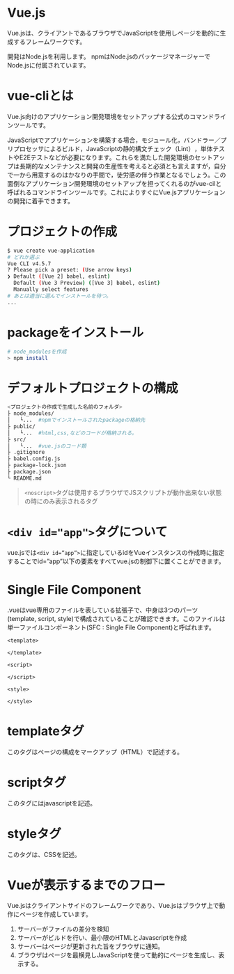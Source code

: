 # Vue.js

Vue.jsは、クライアントであるブラウザでJavaScriptを使用しページを動的に生成するフレームワークです。

開発はNode.jsを利用します。
npmはNode.jsのパッケージマネージャーでNode.jsに付属されています。

# vue-cliとは
Vue.js向けのアプリケーション開発環境をセットアップする公式のコマンドラインツールです。

JavaScriptでアプリケーションを構築する場合，モジュール化，バンドラー／プリプロセッサによるビルド，JavaScriptの静的構文チェック（Lint⁠）⁠，単体テストやE2Eテストなどが必要になります。これらを満たした開発環境のセットアップは長期的なメンテナンスと開発の生産性を考えると必須とも言えますが，自分で一から用意するのはかなりの手間で，徒労感の伴う作業となるでしょう。この面倒なアプリケーション開発環境のセットアップを担ってくれるのがvue-cilと呼ばれるコマンドラインツールです。これによりすぐにVue.jsアプリケーションの開発に着手できます。

# プロジェクトの作成
```bash
$ vue create vue-application
# どれか選ぶ
Vue CLI v4.5.7
? Please pick a preset: (Use arrow keys)
❯ Default ([Vue 2] babel, eslint)
  Default (Vue 3 Preview) ([Vue 3] babel, eslint)
  Manually select features 
# あとは適当に選んでインストールを待つ。
...
```

# packageをインストール
```bash
# node_modulesを作成
> npm install
```

# デフォルトプロジェクトの構成
```bash
<プロジェクトの作成で生成した名前のフォルダ>
├ node_modules/
│   └...  #npmでインストールされたpackageの格納先
├ public/
│   └...  #html,css,などのコードが格納される。
├ src/
│   └...  #vue.jsのコード類
├ .gitignore
├ babel.config.js
├ package-lock.json
├ package.json
└ README.md
```

> ``<noscript>``タグは使用するブラウザでJSスクリプトが動作出来ない状態の時にのみ表示されるタグ

# ``<div id="app">``タグについて
vue.jsでは``<div id=”app”>``に指定しているidをVueインスタンスの作成時に指定することでid=”app”以下の要素をすべてvue.jsの制御下に置くことができます。

# Single File Component
.vueはvue専用のファイルを表している拡張子で、中身は3つのパーツ(template, script, style)で構成されていることが確認できます。このファイルは単一ファイルコンポーネント(SFC : Single File Component)と呼ばれます。

```vue
<template>

</template>

<script>

</script>

<style>

</style>
```

# templateタグ
このタグはページの構成をマークアップ（HTML）で記述する。

# scriptタグ
このタグにはjavascriptを記述。

# styleタグ
このタグは、CSSを記述。


# Vueが表示するまでのフロー
Vue.jsはクライアントサイドのフレームワークであり、Vue.jsはブラウザ上で動作にページを作成しています。

1. サーバーがファイルの差分を検知
2. サーバーがビルドを行い、最小限のHTMLとJavascriptを作成
3. サーバーはページが更新された旨をブラウザに通知。
4. ブラウザはページを最横見しJavaScriptを使って動的にページを生成し、表示する。
